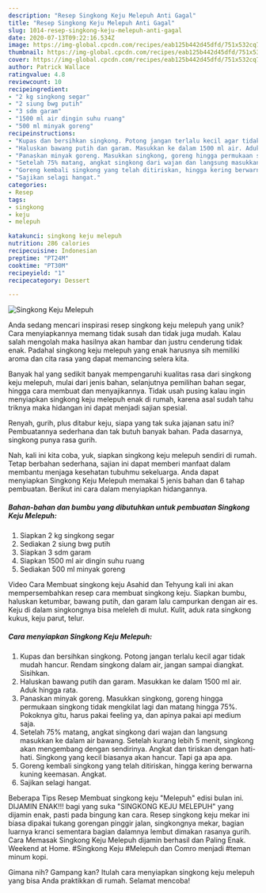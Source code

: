```yaml
---
description: "Resep Singkong Keju Melepuh Anti Gagal"
title: "Resep Singkong Keju Melepuh Anti Gagal"
slug: 1014-resep-singkong-keju-melepuh-anti-gagal
date: 2020-07-13T09:22:16.534Z
image: https://img-global.cpcdn.com/recipes/eab125b442d45dfd/751x532cq70/singkong-keju-melepuh-foto-resep-utama.jpg
thumbnail: https://img-global.cpcdn.com/recipes/eab125b442d45dfd/751x532cq70/singkong-keju-melepuh-foto-resep-utama.jpg
cover: https://img-global.cpcdn.com/recipes/eab125b442d45dfd/751x532cq70/singkong-keju-melepuh-foto-resep-utama.jpg
author: Patrick Wallace
ratingvalue: 4.8
reviewcount: 10
recipeingredient:
- "2 kg singkong segar"
- "2 siung bwg putih"
- "3 sdm garam"
- "1500 ml air dingin suhu ruang"
- "500 ml minyak goreng"
recipeinstructions:
- "Kupas dan bersihkan singkong. Potong jangan terlalu kecil agar tidak mudah hancur. Rendam singkong dalam air, jangan sampai diangkat. Sisihkan."
- "Haluskan bawang putih dan garam. Masukkan ke dalam 1500 ml air. Aduk hingga rata."
- "Panaskan minyak goreng. Masukkan singkong, goreng hingga permukaan singkong tidak mengkilat lagi dan matang hingga 75%. Pokoknya gitu, harus pakai feeling ya, dan apinya pakai api medium saja."
- "Setelah 75% matang, angkat singkong dari wajan dan langsung masukkan ke dalam air bawang. Setelah kurang lebih 5 menit, singkong akan mengembang dengan sendirinya. Angkat dan tiriskan dengan hati-hati. Singkong yang kecil biasanya akan hancur. Tapi ga apa apa."
- "Goreng kembali singkong yang telah ditiriskan, hingga kering berwarna kuning keemasan. Angkat."
- "Sajikan selagi hangat."
categories:
- Resep
tags:
- singkong
- keju
- melepuh

katakunci: singkong keju melepuh 
nutrition: 286 calories
recipecuisine: Indonesian
preptime: "PT24M"
cooktime: "PT30M"
recipeyield: "1"
recipecategory: Dessert

---
```



![Singkong Keju Melepuh](https://img-global.cpcdn.com/recipes/eab125b442d45dfd/751x532cq70/singkong-keju-melepuh-foto-resep-utama.jpg)

Anda sedang mencari inspirasi resep singkong keju melepuh yang unik? Cara menyiapkannya memang tidak susah dan tidak juga mudah. Kalau salah mengolah maka hasilnya akan hambar dan justru cenderung tidak enak. Padahal singkong keju melepuh yang enak harusnya sih memiliki aroma dan cita rasa yang dapat memancing selera kita.

Banyak hal yang sedikit banyak mempengaruhi kualitas rasa dari singkong keju melepuh, mulai dari jenis bahan, selanjutnya pemilihan bahan segar, hingga cara membuat dan menyajikannya. Tidak usah pusing kalau ingin menyiapkan singkong keju melepuh enak di rumah, karena asal sudah tahu triknya maka hidangan ini dapat menjadi sajian spesial.

Renyah, gurih, plus ditabur keju, siapa yang tak suka jajanan satu ini? Pembuatannya sederhana dan tak butuh banyak bahan. Pada dasarnya, singkong punya rasa gurih.


Nah, kali ini kita coba, yuk, siapkan singkong keju melepuh sendiri di rumah. Tetap berbahan sederhana, sajian ini dapat memberi manfaat dalam membantu menjaga kesehatan tubuhmu sekeluarga. Anda dapat menyiapkan Singkong Keju Melepuh memakai 5 jenis bahan dan 6 tahap pembuatan. Berikut ini cara dalam menyiapkan hidangannya.

<!--inarticleads1-->

##### Bahan-bahan dan bumbu yang dibutuhkan untuk pembuatan Singkong Keju Melepuh:

1. Siapkan 2 kg singkong segar
1. Sediakan 2 siung bwg putih
1. Siapkan 3 sdm garam
1. Siapkan 1500 ml air dingin suhu ruang
1. Sediakan 500 ml minyak goreng


Video Cara Membuat singkong keju Asahid dan Tehyung kali ini akan mempersembahkan resep cara membuat singkong keju. Siapkan bumbu, haluskan ketumbar, bawang putih, dan garam lalu campurkan dengan air es. Keju di dalam singkongnya bisa meleleh di mulut. Kulit, aduk rata singkong kukus, keju parut, telur. 

<!--inarticleads2-->

##### Cara menyiapkan Singkong Keju Melepuh:

1. Kupas dan bersihkan singkong. Potong jangan terlalu kecil agar tidak mudah hancur. Rendam singkong dalam air, jangan sampai diangkat. Sisihkan.
1. Haluskan bawang putih dan garam. Masukkan ke dalam 1500 ml air. Aduk hingga rata.
1. Panaskan minyak goreng. Masukkan singkong, goreng hingga permukaan singkong tidak mengkilat lagi dan matang hingga 75%. Pokoknya gitu, harus pakai feeling ya, dan apinya pakai api medium saja.
1. Setelah 75% matang, angkat singkong dari wajan dan langsung masukkan ke dalam air bawang. Setelah kurang lebih 5 menit, singkong akan mengembang dengan sendirinya. Angkat dan tiriskan dengan hati-hati. Singkong yang kecil biasanya akan hancur. Tapi ga apa apa.
1. Goreng kembali singkong yang telah ditiriskan, hingga kering berwarna kuning keemasan. Angkat.
1. Sajikan selagi hangat.


Beberapa Tips Resep Membuat singkong keju &#34;Melepuh&#34; edisi bulan ini. DIJAMIN ENAK!!! bagi yang suka &#34;SINGKONG KEJU MELEPUH&#34; yang dijamin enak, pasti pada bingung kan cara. Resep singkong keju mekar ini biasa dipakai tukang gorengan pinggir jalan, singkongnya mekar, bagian luarnya kranci sementara bagian dalamnya lembut dimakan rasanya gurih. Cara Memasak Singkong Keju Melepuh dijamin berhasil dan Paling Enak. Weekend at Home. #Singkong Keju #Melepuh dan Comro menjadi #teman minum kopi. 

Gimana nih? Gampang kan? Itulah cara menyiapkan singkong keju melepuh yang bisa Anda praktikkan di rumah. Selamat mencoba!
